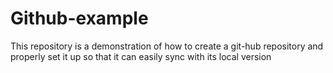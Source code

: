 # Github-example
This repository is a demonstration of how to create a git-hub repository and properly set it up so that it can easily sync with its local version
